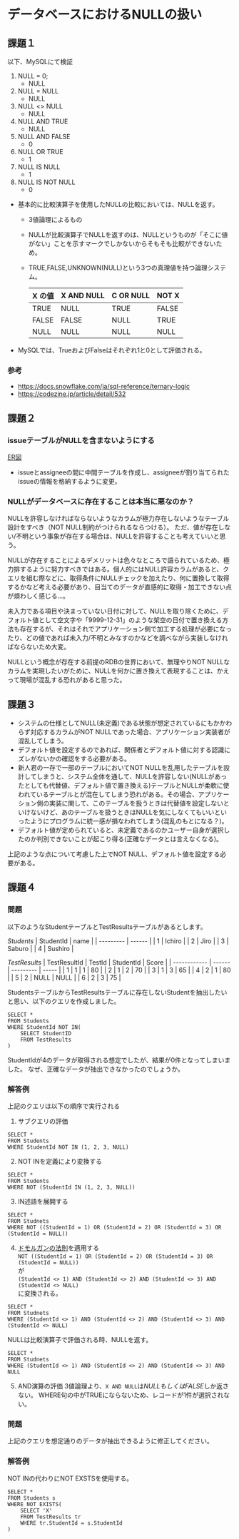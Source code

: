 # データベースにおけるNULLの扱い

## 課題１
以下、MySQLにて検証
1. NULL = 0;
    - NULL
2. NULL = NULL
    - NULL
3. NULL <> NULL
    - NULL
4. NULL AND TRUE
    - NULL
5. NULL AND FALSE
    - 0
6. NULL OR TRUE
    - 1
7. NULL IS NULL
    - 1
8. NULL IS NOT NULL
    - 0  


- 基本的に比較演算子を使用したNULLの比較においては、NULLを返す。
  - 3値論理によるもの
  - NULLが比較演算子でNULLを返すのは、NULLというものが「そこに値がない」ことを示すマークでしかないからそもそも比較ができないため。
  - TRUE,FALSE,UNKNOWN(NULL)という3つの真理値を持つ論理システム。  

     | X の値 | X AND NULL | C OR NULL | NOT X | 
     | ------ | ---------- | --------- | ----- | 
     | TRUE   | NULL       | TRUE      | FALSE | 
     | FALSE  | FALSE      | NULL      | TRUE  | 
     | NULL   | NULL       | NULL      | NULL  | 
- MySQLでは、TrueおよびFalseはそれぞれ1と0として評価される。

### 参考
- https://docs.snowflake.com/ja/sql-reference/ternary-logic
- https://codezine.jp/article/detail/532

## 課題２
### issueテーブルがNULLを含まないようにする
[ER図](./ER%E5%9B%B3.md)
- issueとassigneeの間に中間テーブルを作成し、assigneeが割り当てられたissueの情報を格納するように変更。

### NULLがデータベースに存在することは本当に悪なのか？
NULLを許容しなければならないようなカラムが極力存在しないようなテーブル設計をすべき（NOT NULL制約がつけられるならつける）。
ただ、値が存在しない/不明という事象が存在する場合は、NULLを許容することも考えていいと思う。

NULLが存在することによるデメリットは色々なところで語られているため、極力排するように努力すべきではある。個人的にはNULL許容カラムがあると、クエリを組む際などに、取得条件にNULLチェックを加えたり、何に置換して取得するかなど考える必要があり、目当てのデータが直感的に取得・加工できない点が煩わしく感じる…。

未入力である項目や決まっていない日付に対して、NULLを取り除くために、デフォルト値として空文字や「9999-12-31」のような架空の日付で置き換える方法も存在するが、それはそれでアプリケーション側で加工する処理が必要になったり、どの値であれば未入力/不明とみなすのかなどを調べながら実装しなければならないため大変。

NULLという概念が存在する前提のRDBの世界において、無理やりNOT NULLなカラムを実現したいがために、NULLを何かに置き換えて表現することは、かえって現場が混乱する恐れがあると思った。

## 課題３
- システムの仕様としてNULL(未定義)である状態が想定されているにもかかわらず対応するカラムがNOT NULLであった場合、アプリケーション実装者が混乱してしまう。
- デフォルト値を設定するのであれば、関係者とデフォルト値に対する認識にズレがないかの確認をする必要がある。
- 新人君の一存で一部のテーブルにおいてNOT NULLを乱用したテーブルを設計してしまうと、システム全体を通して、NULLを許容しない(NULLがあったとしても代替値、デフォルト値で置き換える)テーブルとNULLが柔軟に使われているテーブルとが混在してしまう恐れがある。その場合、アプリケーション側の実装に関して、このテーブルを扱うときは代替値を設定しないといけないけど、あのテーブルを扱うときはNULLを気にしなくてもいいといったようにプログラムに統一感が損なわれてしまう(混乱のもとになる？)。
- デフォルト値が定められていると、未定義であるのかユーザー自身が選択したのか判別できないことが起こり得る(正確なデータとは言えなくなる)。

上記のような点について考慮した上でNOT NULL、デフォルト値を設定する必要がある。

## 課題４
### 問題
以下のようなStudentテーブルとTestResultsテーブルがあるとします。  

*Students*
| StudentId | name   | 
| --------- | ------ | 
| 1         | Ichiro | 
| 2         | Jiro   | 
| 3         | Saburo |
| 4         | Sushiro |

*TestResults*
| TestResultId | TestId | StudentId | Score | 
| ------------ | ------ | --------- | ----- | 
| 1            | 1      | 1         | 80    | 
| 2            | 1      | 2         | 70    | 
| 3            | 1      | 3         | 65    | 
| 4            | 2      | 1         | 80    | 
| 5            | 2      | NULL      | NULL  | 
| 6            | 2      | 3         | 75    |

StudentsテーブルからTestResultsテーブルに存在しないStudentを抽出したいと思い、以下のクエリを作成しました。

```
SELECT *
FROM Students
WHERE StudentId NOT IN(
    SELECT StudentID
    FROM TestResults
)
```
StudentIdが4のデータが取得される想定でしたが、結果が0件となってしまいました。
なぜ、正確なデータが抽出できなかったのでしょうか。

### 解答例
上記のクエリは以下の順序で実行される
1. サブクエリの評価
```
SELECT *
FROM Students
WHERE StudentId NOT IN (1, 2, 3, NULL)
```

2. NOT INを定義により変換する
```
SELECT *
FROM Students
WHERE NOT (StudentId IN (1, 2, 3, NULL))
```

3. IN述語を展開する
```
SELECT *
FROM Studnets
WHERE NOT ((StudentId = 1) OR (StudentId = 2) OR (StudentId = 3) OR (StudentId = NULL))
```

4. [ドモルガンの法則](https://manabitimes.jp/math/897)を適用する  
`NOT ((StudentId = 1) OR (StudentId = 2) OR (StudentId = 3) OR (StudentId = NULL))`  
が  
`(StudentId <> 1) AND (StudentId <> 2) AND (StudentId <> 3) AND (StudentId <> NULL)`  
に変換される。
```
SELECT *
FROM Studnets
WHERE (StudentId <> 1) AND (StudentId <> 2) AND (StudentId <> 3) AND (StudentId <> NULL)
```
NULLは比較演算子で評価される時、NULLを返す。
```
SELECT *
FROM Studnets
WHERE (StudentId <> 1) AND (StudentId <> 2) AND (StudentId <> 3) AND NULL
```

5. AND演算の評価
3値論理より、`X AND NULL`は*NULLもしくはFALSE*しか返さない。
WHERE句の中がTRUEにならないため、レコードが1件が選択されない。

### 問題
上記のクエリを想定通りのデータが抽出できるように修正してください。

### 解答例
NOT INの代わりにNOT EXSTSを使用する。
```
SELECT * 
FROM Students s
WHERE NOT EXISTS(
    SELECT 'X'
    FROM TestResults tr
    WHERE tr.StudentId = s.StudentId
)
```